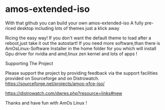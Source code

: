 # amos-extended-iso

With that github you can build your own amos-extended-iso
A fully pre-riced desktop including lots of themes just a klick away

Ricing the easy way!
If you don't want the default theme to load after a reboot,just take it out the autostart!
If you need more software,than there is AmOsLinux-Software Installer in the home folder for you which will install Gpu driver for nvidia and amd,linux zen kernel and lots of apps !


Supporting The Project

Please support the project by providing feedback via the support facilities provided on Sourceforge and on Distrowatch.
https://sourceforge.net/projects/amos-xfce-iso/

https://distrowatch.com/dwres.php?resource=links#new


Thanks and have fun with AmOs Linux !
